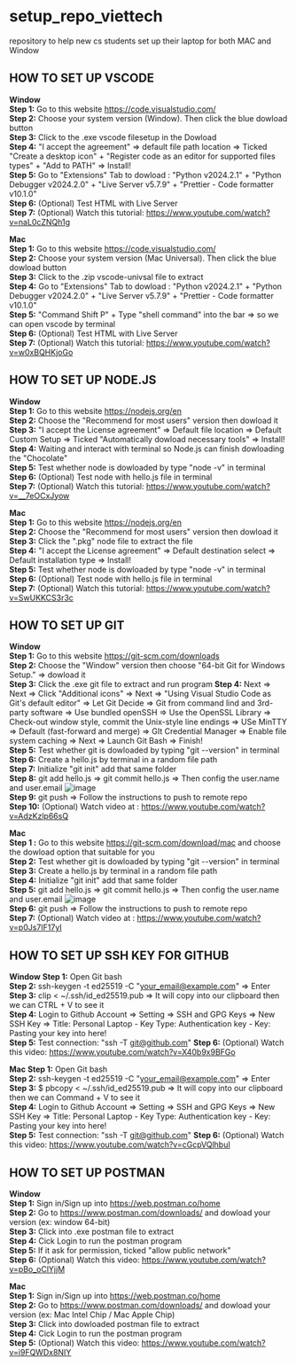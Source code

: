 # setup_repo_viettech
repository to help new cs students set up their laptop for both MAC and Window

## **HOW TO SET UP VSCODE** <br />
**Window** <br />
**Step 1:** Go to this website https://code.visualstudio.com/  <br />
**Step 2:** Choose your system version (Window). Then click the blue dowload button <br /> 
**Step 3:** Click to the .exe vscode filesetup in the Dowload  <br />
**Step 4:** "I accept the agreement" => default file path location => Ticked "Create a desktop icon" + "Register code as an editor for supported files types" + "Add to PATH" => Install! <br />
**Step 5:** Go to "Extensions" Tab to dowload : "Python v2024.2.1" + "Python Debugger v2024.2.0" + "Live Server v5.7.9" + "Prettier - Code formatter
v10.1.0" <br />
**Step 6:** (Optional) Test HTML with Live Server <br />
**Step 7:** (Optional) Watch this tutorial: https://www.youtube.com/watch?v=naL0cZNQh1g <br />

 
**Mac**  <br />
**Step 1:** Go to this website https://code.visualstudio.com/ <br />
**Step 2:** Choose your system version (Mac Universal). Then click the blue dowload button <br />
**Step 3:** Click to the .zip vscode-univsal file to extract  <br />
**Step 4:** Go to "Extensions" Tab to dowload : "Python v2024.2.1" + "Python Debugger v2024.2.0" + "Live Server v5.7.9" + "Prettier - Code formatter
v10.1.0" <br /> 
**Step 5:** "Command Shift P" + Type "shell command" into the bar => so we can open vscode by terminal <br />
**Step 6:** (Optional) Test HTML with Live Server <br />
**Step 7:** (Optional) Watch this tutorial: https://www.youtube.com/watch?v=w0xBQHKjoGo <br />


## **HOW TO SET UP NODE.JS** <br />
**Window**   <br />
**Step 1:** Go to this website https://nodejs.org/en  <br />
**Step 2:** Choose the "Recommend for most users" version then dowload it  <br />
**Step 3:** "I accept the License agreement" => Default file location => Default Custom Setup => Ticked "Automatically dowload necessary tools" => Install!  <br />
**Step 4:** Waiting and interact with terminal so Node.js can finish dowloading the "Chocolate" <br />
**Step 5:** Test whether node is dowloaded by type "node -v" in terminal <br />
**Step 6:** (Optional) Test node with hello.js file in terminal <br />
**Step 7:** (Optional) Watch this tutorial: https://www.youtube.com/watch?v=__7eOCxJyow <br />

**Mac** <br />
**Step 1:** Go to this website https://nodejs.org/en  <br />
**Step 2:** Choose the "Recommend for most users" version then dowload it  <br />
**Step 3:** Click the ".pkg" node file to extract the file  <br />
**Step 4:** "I accept the License agreement" => Default destination select => Default installation type => Install!  <br />
**Step 5:** Test whether node is dowloaded by type "node -v" in terminal <br />
**Step 6:** (Optional) Test node with hello.js file in terminal <br />
**Step 7:** (Optional) Watch this tutorial: https://www.youtube.com/watch?v=SwUKKCS3r3c <br />


## **HOW TO SET UP GIT** <br /> 
**Window**   <br />
**Step 1:** Go to this website https://git-scm.com/downloads <br />
**Step 2:** Choose the "Window" version then choose "64-bit Git for Windows Setup." => dowload it  <br />
**Step 3:** Click the .exe git file to extract and run program
**Step 4:** Next => Next => Click "Additional icons" => Next => "Using Visual Studio Code as Git's default editor" => Let Git Decide => Git from command lind and 3rd-party software => Use bundled openSSH => Use the OpenSSL Library => Check-out window style, commit the Unix-style line endings => USe MinTTY => Default (fast-forward and merge) => GIt Credential Manager => Enable file system caching => Next => Launch Git Bash => Finish! <br /> 
**Step 5:** Test whether git is dowloaded by typing "git --version" in terminal <br />
**Step 6:** Create a hello.js by terminal in a random file path  <br />
**Step 7:** Initialize "git init" add that same folder <br />
**Step 8:**  git add hello.js => git commit hello.js => Then config the user.name and user.email ![image](https://github.com/PhuocOng/setup_repo_viettech/assets/122703392/faee90fb-3ddd-411c-9d3c-a22dd5df8229) <br />
**Step 9:** git push => Follow the instructions to push to remote repo  <br />
**Step 10:** (Optional) Watch video at : https://www.youtube.com/watch?v=AdzKzlp66sQ

**Mac**   <br />
**Step 1 :** Go to this website https://git-scm.com/download/mac and choose the dowload option that suitable for you <br /> 
**Step 2:** Test whether git is dowloaded by typing "git --version" in terminal <br />
**Step 3:** Create a hello.js by terminal in a random file path  <br />
**Step 4:** Initialize "git init" add that same folder <br />
**Step 5:**  git add hello.js => git commit hello.js => Then config the user.name and user.email ![image](https://github.com/PhuocOng/setup_repo_viettech/assets/122703392/faee90fb-3ddd-411c-9d3c-a22dd5df8229) <br />
**Step 6:** git push => Follow the instructions to push to remote repo  <br />
**Step 7:** (Optional) Watch video at : https://www.youtube.com/watch?v=p0Js7IF17yI


## **HOW TO SET UP SSH KEY FOR GITHUB**  <br />
**Window**
**Step 1:** Open Git bash <br />
**Step 2:** ssh-keygen -t ed25519 -C "your_email@example.com" => Enter <br />
**Step 3:** clip < ~/.ssh/id_ed25519.pub => It will copy into our clipboard then we can CTRL + V to see it <br />
**Step 4:** Login to Github Account => Setting => SSH and GPG Keys => New SSH Key => Title: Personal Laptop - Key Type: Authentication key - Key: Pasting your key into here!  <br />
**Step 5:** Test connection: "ssh -T git@github.com"
**Step 6:** (Optional) Watch this video: https://www.youtube.com/watch?v=X40b9x9BFGo

**Mac**
**Step 1:** Open Git bash <br />
**Step 2:** ssh-keygen -t ed25519 -C "your_email@example.com" => Enter <br />
**Step 3:** $ pbcopy < ~/.ssh/id_ed25519.pub => It will copy into our clipboard then we can Command + V to see it <br />
**Step 4:** Login to Github Account => Setting => SSH and GPG Keys => New SSH Key => Title: Personal Laptop - Key Type: Authentication key - Key: Pasting your key into here!  <br />
**Step 5:** Test connection: "ssh -T git@github.com"
**Step 6:** (Optional) Watch this video: https://www.youtube.com/watch?v=cGcpVQlhbuI

## **HOW TO SET UP POSTMAN** <br />
**Window** <br />
**Step 1:** Sign in/Sign up into https://web.postman.co/home <br />
**Step 2:** Go to https://www.postman.com/downloads/ and dowload your version (ex: window 64-bit)  <br />
**Step 3:** Click into .exe postman file to extract <br />
**Step 4:** Cick Login to run the postman program <br />
**Step 5:** If it ask for permission, ticked "allow public network" <br />
**Step 6:** (Optional) Watch this video: https://www.youtube.com/watch?v=pBo_oClYjjM

**Mac** <br />
**Step 1:** Sign in/Sign up into https://web.postman.co/home <br />
**Step 2:** Go to https://www.postman.com/downloads/ and dowload your version (ex: Mac Intel Chip / Mac Apple Chip)  <br />
**Step 3:** Click into dowloaded postman file to extract <br />
**Step 4:** Cick Login to run the postman program <br />
**Step 5:** (Optional) Watch this video: https://www.youtube.com/watch?v=i9FQWDx8NIY



